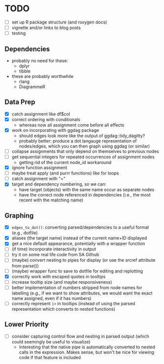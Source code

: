 
# TODO 

- [ ] set up R package structure (and roxygen docs)
- [ ] vignette and/or links to blog posts
- [ ] testing

## Dependencies

- probably no need for these:
    + dplyr
    + tibble
- these are probably worthwhile
    + rlang
    + DiagrammeR

## Data Prep

- [x] catch assignment like df$col
- [x] correct ordering with conditionals
    + whereas now all assignment come before all effects
- [x] work on incorporating with ggdag package
    + should edges look more like the output of ggdag::tidy_dagitty?
    + probably better: produce a dot langauge representation of nodes/edges, which you can then graph using ggdag (or similar)
- [ ] collapse assignments that only depend on themselves to previous nodes
- [ ] get sequential integers for repeated occurrences of assignment nodes
    + getting rid of the current node_id workaround
- [x] ignore function assignment
- [ ] maybe treat apply (and purrr functions) like for loops
- [ ] catch assignment with "="
- [x] target and dependency numbering, so we can:
    + have target (objects) with the same name occur as separate nodes
    + have the correct node referenced in dependencies (i.e., the most recent with the matching name)

## Graphing
   
- [x] `edges_to_dot()`: converting parsed/dependencies to a useful format (e.g., dotfile)
- [x] aliases (the target name) instead of the current name+ID displayed
- [x] get a nice default appearance, potentially with a wrapper function
- [ ] (if time) incorporate interactivity in output
- [ ] try it on some real life code from SA Github
- [ ] (maybe) convert nesting to pipes for display (or use the srcref attribute from parse())
- [ ] (maybe) wrapper func to save to dotfile for editing and replotting
- [x] correctly work with escaped quotes in tooltips
- [ ] increase tooltip size (and maybe responsiveness)
- [ ] better implementation of numbers stripped from node names for labelling (e.g., if we want to show attributes, we would want the exact name assigned, even if it has numbers)
- [ ] correctly represent `|>` in tooltips (instead of using the parsed representation which converts to nested functions)

## Lower Priority

- [ ] consider capturing control flow and nesting in parsed output (which could seemingly be useful to visualize)
    + Interesting that the native pipe is automatically converted to nested calls in the expression. Makes sense, but won't be nice for viewing code if that feature is included
